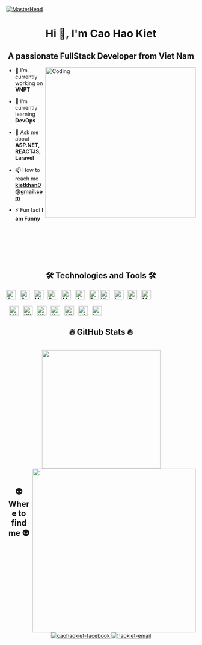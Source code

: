 [![MasterHead](https://developers.giphy.com/branch/master/static/api-512d36c09662682717108a38bbb5c57d.gif)](https://github.com/keyntk78)
<h1 align="center">Hi 👋, I'm Cao Hao Kiet</h1>
<h2 align="center">A passionate FullStack Developer from Viet Nam</h2>

<div style={display: flex}>
<img align="right" alt="Coding" width="400" src="https://cdn.dribbble.com/users/1162077/screenshots/3848914/programmer.gif">

- 🔭 I’m currently working on **VNPT**

- 🌱 I’m currently learning **DevOps**

- 💬 Ask me about **ASP.NET, REACTJS, Laravel**

- 📫 How to reach me **kietkhan0@gmail.com**
  
- ⚡ Fun fact **I am Funny**</p>
</div>
</br>
</br>
</br>
</br>
</br>
<h2 align="center">🛠 Technologies and Tools 🛠</h2>
<span><img src="https://img.shields.io/badge/Csharp-282C34?logo=csharp&logoColor=239120" alt="Csharp logo" title="C#" height="25" /></span>
&nbsp;
<span><img src="https://img.shields.io/badge/.NET-282C34?logo=.net&logoColor=512BD4" alt="Csharp logo" title=".NET" height="25" /></span>
&nbsp;
<span><img src="https://img.shields.io/badge/Microsoft Sql Server-282C34?logo=microsoftsqlserver&logoColor=CC2927" alt="Microsoft Sql Server" title="Microsoft Sql Server" height="25" /></span>
&nbsp;
<span><img src="https://img.shields.io/badge/Postgresql-282C34?logo=postgresql&logoColor=4169E1" alt="Postgresql" title="Postgresql" height="25" /></span>
&nbsp;
<span><img src="https://img.shields.io/badge/Mysql-282C34?logo=mysql&logoColor=4479A1" alt="Mysql" title="Mysql" height="25" /></span>
&nbsp;
<span><img src="https://img.shields.io/badge/JavaScript-282C34?logo=javascript&logoColor=F7DF1E" alt="JavaScript logo" title="JavaScript" height="25" /></span>
&nbsp;
<span><img src="https://img.shields.io/badge/TypeScript-282C34?logo=typescript&logoColor=3178C6" alt="TypeScript logo" title="TypeScript" height="25" /></span>
<span><img src="https://img.shields.io/badge/PHP-282C34?logo=php&logoColor=777BB4" alt="Visual Studio Code logo" title="PHP" height="25" /></span>
&nbsp;
<span><img src="https://img.shields.io/badge/Laravel-282C34?logo=laravel&logoColor=FF2D20" alt="Laravel" title="Visual Studio Code" height="25" /></span>
&nbsp;
<span><img src="https://img.shields.io/badge/ReactJS-282C34?logo=react&logoColor=61DAFB" alt="ReactJS logo" title="ReactJS" height="25" /></span>
&nbsp;
<span><img src="https://img.shields.io/badge/MongoDB-282C34?logo=mongodb&logoColor=47A248" alt="MongoDB logo" title="MongoDB" height="25" /></span>

&nbsp;
<span><img src="https://img.shields.io/badge/HTML5-282C34?logo=html5&logoColor=E34F26" alt="HTML5 logo" title="HTML5" height="25" /></span>
&nbsp;
<span><img src="https://img.shields.io/badge/CSS3-282C34?logo=css3&logoColor=1572B6" alt="CSS3 logo" title="CSS3" height="25" /></span>
&nbsp;
<span><img src="https://img.shields.io/badge/Sass-282C34?logo=sass&logoColor=CC6699" alt="SASS logo" title="SASS" height="25" /></span>
&nbsp;
<span><img src="https://img.shields.io/badge/Bootstrap-282C34?logo=bootstrap&logoColor=7952B3" alt="Bootstrap logo" title="Bootstrap" height="25" /></span>
&nbsp;
<span><img src="https://img.shields.io/badge/ESLint-282C34?logo=eslint&logoColor=4B32C3" alt="ESLint logo" title="ESLint" height="25" /></span>
&nbsp;
<span><img src="https://img.shields.io/badge/git-282C34?logo=git&logoColor=F05032" alt="git logo" title="git" height="25" /></span>
&nbsp;
<span><img src="https://img.shields.io/badge/VS%20Code-282C34?logo=visual-studio-code&logoColor=007ACC" alt="Visual Studio Code logo" title="Visual Studio Code" height="25" /></span>
&nbsp;
<br>
<h2 align="center">🔥 GitHub Stats 🔥</h2>
<!-- https://github.com/anuraghazra/github-readme-stats -->
<br>

<div align=center>
  <a href="#" title="HaoKiet">
    <img width="315" align="center" src="https://github-readme-stats.vercel.app/api/top-langs/?username=haokiet&hide=c%23,powershell,Mathematica,Ruby,Objective-C,Objective-C%2b%2b,Cuda&title_color=61dafb&text_color=ffffff&icon_color=61dafb&bg_color=20232a&langs_count=8&layout=compact&border_color=61dafb&hide_border=true" />
  </a>
  <a href="#" title="HaoKiet">
    <img align="right" width="434" src="https://github-readme-stats.vercel.app/api?username=haokiet&show_icons=true&theme=react&border_color=61dafb&hide_border=true" />
  </a>
</div>

<br>
<h2 align="center">👽 Where to find me 👽</h2>
<br>

<div align="center">
  <a href="https://www.facebook.com/haokiet2001" target="blank">
    <img src="https://img.icons8.com/bubbles/100/000000/facebook-new.png" alt="caohaokiet-facebook" />
  </a>
  
  <a href="mailto:kietkhan0@gmail.com" target="top">
    <img src="https://img.icons8.com/bubbles/100/000000/apple-mail.png" alt="haokiet-email" />
  </a>
</div>
